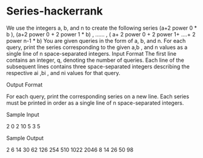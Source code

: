 # Series-hackerrank

We use the integers a, b, and n to create the following series
(a+2 power 0 * b ), (a+2 power 0 + 2 power 1 * b) ,  ...... , ( a+ 2 power 0 + 2 power 1+ ....+ 2 power n-1 * b)
You are given  queries in the form of a, b, and n. For each query, print the series corresponding to the given a,b  , and n values as a single line of n space-separated integers.
Input Format
The first line contains an integer, q, denoting the number of queries. 
Each line  of the  subsequent lines contains three space-separated integers describing the respective ai ,bi , and ni values for that query.

Output Format

For each query, print the corresponding series on a new line. Each series must be printed in order as a single line of n space-separated integers.

Sample Input

2
0 2 10
5 3 5

Sample Output

2 6 14 30 62 126 254 510 1022 2046
8 14 26 50 98
